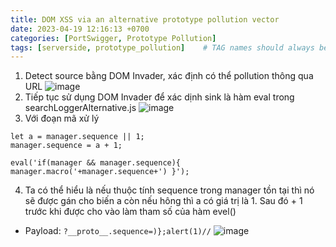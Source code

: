 ```yaml
---
title: DOM XSS via an alternative prototype pollution vector
date: 2023-04-19 12:16:13 +0700
categories: [PortSwigger, Prototype Pollution]
tags: [serverside, prototype_pollution]    # TAG names should always be lowercase
---
```


1. Detect source bằng DOM Invader, xác định có thể pollution thông qua URL
![image](https://user-images.githubusercontent.com/80744099/231046863-3d69a621-d6bd-452e-853b-b66fd1eea6be.png)
2. Tiếp tục sử dụng DOM Invader để xác dịnh sink là hàm eval trong searchLoggerAlternative.js 
![image](https://user-images.githubusercontent.com/80744099/231047073-dbe9a934-a24c-4342-9326-c731b14c4314.png)
3. Với đoạn mã xử lý 
```
let a = manager.sequence || 1;
manager.sequence = a + 1;

eval('if(manager && manager.sequence){ manager.macro('+manager.sequence+') }');
```
4. Ta có thể hiểu là nếu thuộc tính sequence trong manager tồn tại thì nó sẽ được gán cho biến a còn nếu hông thì a có giá trị là 1. Sau đó + 1 trước khi được cho vào làm tham số của hàm evel()
- Payload:
```?__proto__.sequence=)};alert(1)//```
![image](https://user-images.githubusercontent.com/80744099/231048438-20129e88-ea9e-4af0-abc2-b8b43fafca2b.png)
